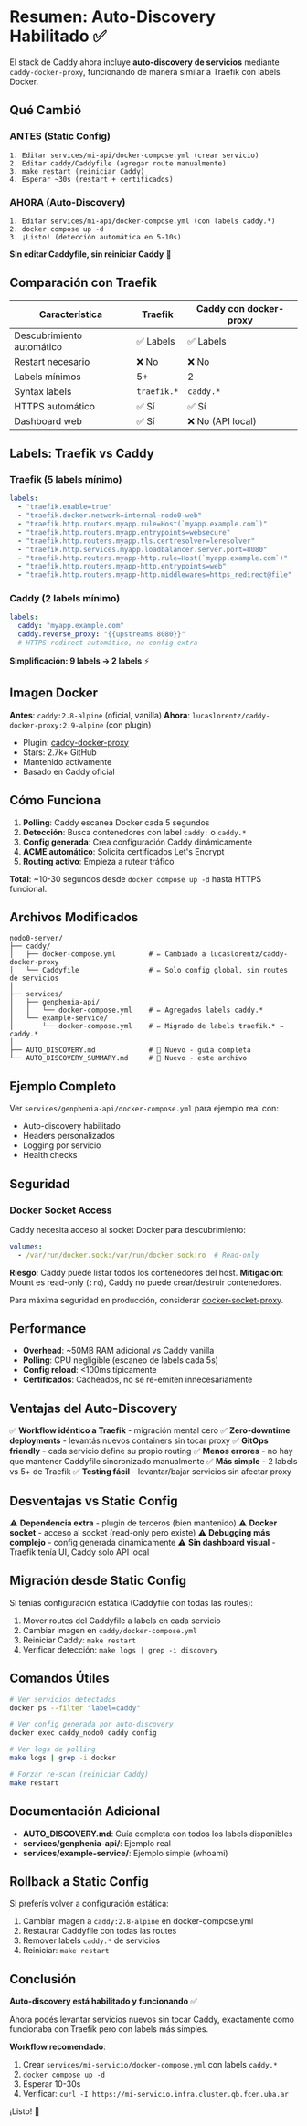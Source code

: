 # Resumen: Auto-Discovery Habilitado ✅

El stack de Caddy ahora incluye **auto-discovery de servicios** mediante `caddy-docker-proxy`, funcionando de manera similar a Traefik con labels Docker.

## Qué Cambió

### ANTES (Static Config)
```
1. Editar services/mi-api/docker-compose.yml (crear servicio)
2. Editar caddy/Caddyfile (agregar route manualmente)
3. make restart (reiniciar Caddy)
4. Esperar ~30s (restart + certificados)
```

### AHORA (Auto-Discovery)
```
1. Editar services/mi-api/docker-compose.yml (con labels caddy.*)
2. docker compose up -d
3. ¡Listo! (detección automática en 5-10s)
```

**Sin editar Caddyfile, sin reiniciar Caddy** 🚀

## Comparación con Traefik

| Característica | Traefik | Caddy con docker-proxy |
|----------------|---------|------------------------|
| Descubrimiento automático | ✅ Labels | ✅ Labels |
| Restart necesario | ❌ No | ❌ No |
| Labels mínimos | 5+ | 2 |
| Syntax labels | `traefik.*` | `caddy.*` |
| HTTPS automático | ✅ Sí | ✅ Sí |
| Dashboard web | ✅ Sí | ❌ No (API local) |

## Labels: Traefik vs Caddy

### Traefik (5 labels mínimo)
```yaml
labels:
  - "traefik.enable=true"
  - "traefik.docker.network=internal-nodo0-web"
  - "traefik.http.routers.myapp.rule=Host(`myapp.example.com`)"
  - "traefik.http.routers.myapp.entrypoints=websecure"
  - "traefik.http.routers.myapp.tls.certresolver=leresolver"
  - "traefik.http.services.myapp.loadbalancer.server.port=8080"
  - "traefik.http.routers.myapp-http.rule=Host(`myapp.example.com`)"
  - "traefik.http.routers.myapp-http.entrypoints=web"
  - "traefik.http.routers.myapp-http.middlewares=https_redirect@file"
```

### Caddy (2 labels mínimo)
```yaml
labels:
  caddy: "myapp.example.com"
  caddy.reverse_proxy: "{{upstreams 8080}}"
  # HTTPS redirect automático, no config extra
```

**Simplificación: 9 labels → 2 labels** ⚡

## Imagen Docker

**Antes**: `caddy:2.8-alpine` (oficial, vanilla)
**Ahora**: `lucaslorentz/caddy-docker-proxy:2.9-alpine` (con plugin)

- Plugin: [caddy-docker-proxy](https://github.com/lucaslorentz/caddy-docker-proxy)
- Stars: 2.7k+ GitHub
- Mantenido activamente
- Basado en Caddy oficial

## Cómo Funciona

1. **Polling**: Caddy escanea Docker cada 5 segundos
2. **Detección**: Busca contenedores con label `caddy:` o `caddy.*`
3. **Config generada**: Crea configuración Caddy dinámicamente
4. **ACME automático**: Solicita certificados Let's Encrypt
5. **Routing activo**: Empieza a rutear tráfico

**Total**: ~10-30 segundos desde `docker compose up -d` hasta HTTPS funcional.

## Archivos Modificados

```
nodo0-server/
├── caddy/
│   ├── docker-compose.yml        # ✏️ Cambiado a lucaslorentz/caddy-docker-proxy
│   └── Caddyfile                 # ✏️ Solo config global, sin routes de servicios
│
├── services/
│   ├── genphenia-api/
│   │   └── docker-compose.yml    # ✏️ Agregados labels caddy.*
│   └── example-service/
│       └── docker-compose.yml    # ✏️ Migrado de labels traefik.* → caddy.*
│
├── AUTO_DISCOVERY.md             # 📄 Nuevo - guía completa
└── AUTO_DISCOVERY_SUMMARY.md     # 📄 Nuevo - este archivo
```

## Ejemplo Completo

Ver `services/genphenia-api/docker-compose.yml` para ejemplo real con:
- Auto-discovery habilitado
- Headers personalizados
- Logging por servicio
- Health checks

## Seguridad

### Docker Socket Access

Caddy necesita acceso al socket Docker para descubrimiento:

```yaml
volumes:
  - /var/run/docker.sock:/var/run/docker.sock:ro  # Read-only
```

**Riesgo**: Caddy puede listar todos los contenedores del host.
**Mitigación**: Mount es read-only (`:ro`), Caddy no puede crear/destruir contenedores.

Para máxima seguridad en producción, considerar [docker-socket-proxy](https://github.com/Tecnativa/docker-socket-proxy).

## Performance

- **Overhead**: ~50MB RAM adicional vs Caddy vanilla
- **Polling**: CPU negligible (escaneo de labels cada 5s)
- **Config reload**: <100ms típicamente
- **Certificados**: Cacheados, no se re-emiten innecesariamente

## Ventajas del Auto-Discovery

✅ **Workflow idéntico a Traefik** - migración mental cero
✅ **Zero-downtime deployments** - levantás nuevos containers sin tocar proxy
✅ **GitOps friendly** - cada servicio define su propio routing
✅ **Menos errores** - no hay que mantener Caddyfile sincronizado manualmente
✅ **Más simple** - 2 labels vs 5+ de Traefik
✅ **Testing fácil** - levantar/bajar servicios sin afectar proxy

## Desventajas vs Static Config

⚠️ **Dependencia extra** - plugin de terceros (bien mantenido)
⚠️ **Docker socket** - acceso al socket (read-only pero existe)
⚠️ **Debugging más complejo** - config generada dinámicamente
⚠️ **Sin dashboard visual** - Traefik tenía UI, Caddy solo API local

## Migración desde Static Config

Si tenías configuración estática (Caddyfile con todas las routes):

1. Mover routes del Caddyfile a labels en cada servicio
2. Cambiar imagen en `caddy/docker-compose.yml`
3. Reiniciar Caddy: `make restart`
4. Verificar detección: `make logs | grep -i discovery`

## Comandos Útiles

```bash
# Ver servicios detectados
docker ps --filter "label=caddy"

# Ver config generada por auto-discovery
docker exec caddy_nodo0 caddy config

# Ver logs de polling
make logs | grep -i docker

# Forzar re-scan (reiniciar Caddy)
make restart
```

## Documentación Adicional

- **AUTO_DISCOVERY.md**: Guía completa con todos los labels disponibles
- **services/genphenia-api/**: Ejemplo real
- **services/example-service/**: Ejemplo simple (whoami)

## Rollback a Static Config

Si preferís volver a configuración estática:

1. Cambiar imagen a `caddy:2.8-alpine` en docker-compose.yml
2. Restaurar Caddyfile con todas las routes
3. Remover labels `caddy.*` de servicios
4. Reiniciar: `make restart`

## Conclusión

**Auto-discovery está habilitado y funcionando** ✅

Ahora podés levantar servicios nuevos sin tocar Caddy, exactamente como funcionaba con Traefik pero con labels más simples.

**Workflow recomendado**:
1. Crear `services/mi-servicio/docker-compose.yml` con labels `caddy.*`
2. `docker compose up -d`
3. Esperar 10-30s
4. Verificar: `curl -I https://mi-servicio.infra.cluster.qb.fcen.uba.ar`

¡Listo! 🎉
